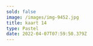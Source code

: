 ```yaml
---
sold: false
image: /images/img-9452.jpg
title: kaart 14
type: Pastel
date: 2022-04-07T07:59:50.379Z
---
```

